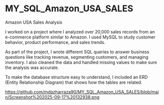# MY_SQL_Amazon_USA_SALES
Amazon USA Sales Analysis

I worked on a project where I analyzed over 20,000 sales records from an e-commerce platform similar to Amazon. I used MySQL to study customer behavior, product performance, and sales trends.

As part of the project, I wrote different SQL queries to answer business questions like tracking revenue, segmenting customers, and managing inventory. I also cleaned the data and handled missing values to make sure the analysis was accurate.

To make the database structure easy to understand, I included an ERD (Entity Relationship Diagram) that shows how the tables are related.

https://github.com/mdazharraza90/MY_SQL_Amazon_USA_SALES/blob/main/Screenshot%202025-09-17%20132938.png

